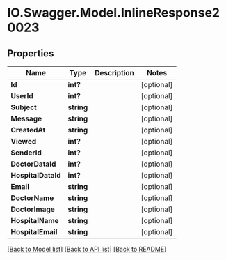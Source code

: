 # IO.Swagger.Model.InlineResponse20023
## Properties

Name | Type | Description | Notes
------------ | ------------- | ------------- | -------------
**Id** | **int?** |  | [optional] 
**UserId** | **int?** |  | [optional] 
**Subject** | **string** |  | [optional] 
**Message** | **string** |  | [optional] 
**CreatedAt** | **string** |  | [optional] 
**Viewed** | **int?** |  | [optional] 
**SenderId** | **int?** |  | [optional] 
**DoctorDataId** | **int?** |  | [optional] 
**HospitalDataId** | **int?** |  | [optional] 
**Email** | **string** |  | [optional] 
**DoctorName** | **string** |  | [optional] 
**DoctorImage** | **string** |  | [optional] 
**HospitalName** | **string** |  | [optional] 
**HospitalEmail** | **string** |  | [optional] 

[[Back to Model list]](../README.md#documentation-for-models) [[Back to API list]](../README.md#documentation-for-api-endpoints) [[Back to README]](../README.md)

